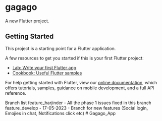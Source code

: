 # gagago

A new Flutter project.

## Getting Started

This project is a starting point for a Flutter application.

A few resources to get you started if this is your first Flutter project:

- [Lab: Write your first Flutter app](https://flutter.dev/docs/get-started/codelab)
- [Cookbook: Useful Flutter samples](https://flutter.dev/docs/cookbook)

For help getting started with Flutter, view our
[online documentation](https://flutter.dev/docs), which offers tutorials,
samples, guidance on mobile development, and a full API reference.


Branch list
feature_harjinder - All the phase 1 issues fixed in this branch
feature_develop - 17-05-2023 - Branch for new features (Social login, Emojies in chat, Notifications click etc)
#   G a g a g o _ A p p  
 